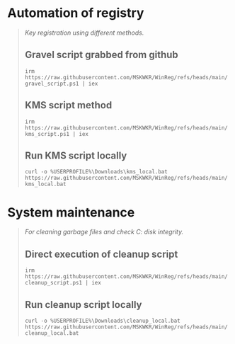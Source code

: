 # Automation of registry
>*Key registration using different methods.*
>
>## Gravel script grabbed from github
>`irm https://raw.githubusercontent.com/MSKWKR/WinReg/refs/heads/main/gravel_script.ps1 | iex`
>
>## KMS script method
>`irm https://raw.githubusercontent.com/MSKWKR/WinReg/refs/heads/main/kms_script.ps1 | iex`
>
>## Run KMS script locally
>`curl -o %USERPROFILE%\Downloads\kms_local.bat https://raw.githubusercontent.com/MSKWKR/WinReg/refs/heads/main/kms_local.bat`

# System maintenance
>*For cleaning garbage files and check C: disk integrity.*
>
>## Direct execution of cleanup script
>`irm https://raw.githubusercontent.com/MSKWKR/WinReg/refs/heads/main/cleanup_script.ps1 | iex`  
>
>## Run cleanup script locally
>`curl -o %USERPROFILE%\Downloads\cleanup_local.bat https://raw.githubusercontent.com/MSKWKR/WinReg/refs/heads/main/cleanup_local.bat`
